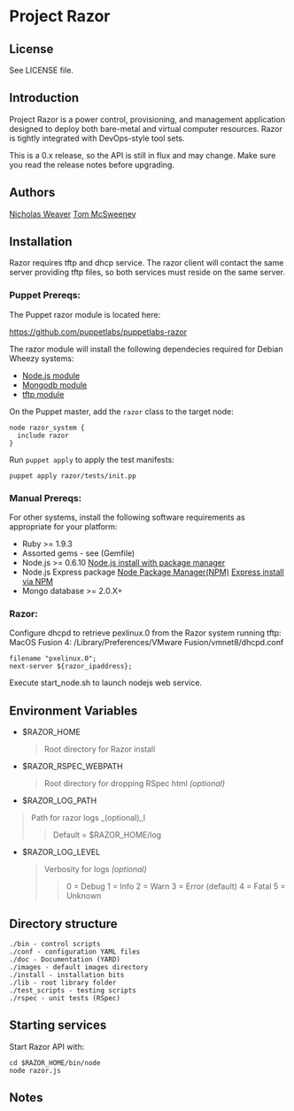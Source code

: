 # Project Razor

## License

See LICENSE file.

## Introduction

Project Razor is a power control, provisioning, and management application designed
to deploy both bare-metal and virtual computer resources. Razor is tightly integrated with
DevOps-style tool sets.

This is a 0.x release, so the API is still in flux and may change. Make sure you read
the release notes before upgrading.

## Authors

[Nicholas Weaver](https://github.com/lynxbat)
[Tom McSweeney](https://github.com/tjmcs)

## Installation

Razor requires tftp and dhcp service. The razor client will contact the same
server providing tftp files, so both services must reside on the same server.

### Puppet Prereqs:

The Puppet razor module is located here:

https://github.com/puppetlabs/puppetlabs-razor

The razor module will install the following dependecies required for Debian Wheezy systems:

* [Node.js module](https://github.com/nanliu/puppet-nodejs)
* [Mongodb module](https://github.com/nanliu/puppet-mongodb)
* [tftp module](https://github.com/nanliu/puppet-tftp)

On the Puppet master, add the `razor` class to the target node:

    node razor_system {
      include razor
    }

Run `puppet apply` to apply the test manifests:

    puppet apply razor/tests/init.pp

### Manual Prereqs:

For other systems, install the following software requirements as appropriate for your platform:

* Ruby >= 1.9.3
* Assorted gems - see (Gemfile)
* Node.js >= 0.6.10
[Node.js install with package manager](https://github.com/joyent/node/wiki/Installing-Node.js-via-package-manager)
* Node.js Express package
[Node Package Manager(NPM)](http://npmjs.org/)
[Express install via NPM](http://expressjs.com/guide.html)
* Mongo database >= 2.0.X+

### Razor:

Configure dhcpd to retrieve pexlinux.0 from the Razor system running tftp:
MacOS Fusion 4: /Library/Preferences/VMware Fusion/vmnet8/dhcpd.conf

    filename "pxelinux.0";
    next-server ${razor_ipaddress};

Execute start_node.sh to launch nodejs web service.

## Environment Variables
* $RAZOR_HOME
    >Root directory for Razor install

* $RAZOR_RSPEC_WEBPATH
    >Root directory for dropping RSpec html _(optional)_

* $RAZOR_LOG_PATH
>Path for razor logs _(optional)_l
>>Default = $RAZOR_HOME/log

* $RAZOR_LOG_LEVEL
    > Verbosity for logs _(optional)_
    >> 0 = Debug
    >> 1 = Info
    >> 2 = Warn
    >> 3 = Error (default)
    >> 4 = Fatal
    >> 5 = Unknown

## Directory structure
    ./bin - control scripts
    ./conf - configuration YAML files
    ./doc - Documentation (YARD)
    ./images - default images directory
    ./install - installation bits
    ./lib - root library folder
    ./test_scripts - testing scripts
    ./rspec - unit tests (RSpec)

## Starting services

Start Razor API with:

    cd $RAZOR_HOME/bin/node
    node razor.js

## Notes
